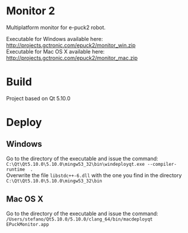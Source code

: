 # Monitor 2
Multiplatform monitor for e-puck2 robot.

Executable for Windows available here: http://projects.gctronic.com/epuck2/monitor_win.zip  
Executable for Mac OS X available here: http://projects.gctronic.com/epuck2/monitor_mac.zip

# Build
Project based on Qt 5.10.0

# Deploy
## Windows
Go to the directory of the executable and issue the command:  
`C:\Qt\Qt5.10.0\5.10.0\mingw53_32\bin\windeployqt.exe --compiler-runtime  .`  
Overwrite the file `libstdc++-6.dll` with the one you find in the directory `C:\Qt\Qt5.10.0\5.10.0\mingw53_32\bin`

## Mac OS X
Go to the directory of the executable and issue the command:  
`/Users/stefano/Qt5.10.0/5.10.0/clang_64/bin/macdeployqt EPuckMonitor.app`

